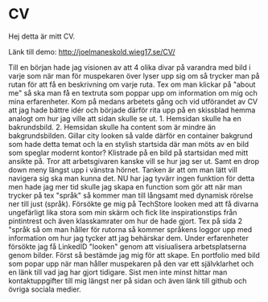 # CV

Hej detta är mitt CV. 

Länk till demo: http://joelmaneskold.wieg17.se/CV/

Till en början hade jag visionen av att 4 olika divar på varandra med bild i varje som när man för muspekaren över lyser upp sig om så trycker man på rutan för att få en beskrivning om varje ruta. Tex om man klickar på "about me" så ska man få en textruta som poppar upp om information om mig och mina erfarenheter. Kom på medans arbetets gång och vid utförandet av CV att jag hade bättre idér och började därför rita upp på en skissblad hemma analogt om hur jag ville att sidan skulle se ut. 1. Hemsidan skulle ha en bakrundsbild. 2. Hemsidan skulle ha content som är mindre än bakgrundsbilden. Gillar city looken så valde därför en container bakgrund som hade detta temat och la en stylish startsida där man möts av en bild som speglar modernt kontor? Klistrade på en bild på startsidan med mitt ansikte på. Tror att arbetsgivaren kanske vill se hur jag ser ut. Samt en drop down meny längst upp i vänstra hörnet. Tanken är att om man lätt vill navigera sig ska man kunna det. NU har jag tyvärr ingen funktion för detta men hade jag mer tid skulle jag skapa en function som gör att när man trycker på tex "språk" så kommer man till långsamt med dynamisk rörelse ner till just (språk). Försökte ge mig på TechStore looken med att få divarna ungefärligt lika stora som min skärm och fick lite inspirationstips från pintintrest och även klasskamrater om hur de hade gjort. Tex på sida 2 "språk så om man håller för rutorna så kommer språkens loggor upp med information om hur jag tycker att jag behärskar dem. Under erfarenheter försökte jag få LinkedID "looken" genom att visiualisera arbetsplatserna genom bilder. Först så bestämde jag mig för att skape. En portfolio med bild som popar upp när man håller muspekaren på den var ett självklarhet och en länk till vad jag har gjort tidigare. Sist men inte minst hittar man kontaktuppgifter till mig längst ner på sidan och även länk till github och övriga sociala medier. 
